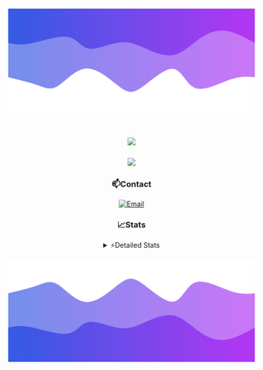 ![Header](./header.png)
<div align="center">

<h1 align="center">
  <a href="https://git.io/typing-svg">
    <img src="https://readme-typing-svg.herokuapp.com/?lines=Hello,+There!+👋;This+is+chicho.;CEO+on+Hely+Development....;&center=true&size=25">
  </a>
</h1>
  
<p align="center">
  <img src="https://lanyard.cnrad.dev/api/852683595378196480" />
</p>

### 📫Contact
  [![Email](https://img.shields.io/badge/Email-gastondalla@gmail.com-04619f?style=for-the-badge&logo=gmail&logoColor=white)](mailto:gastondalla@gmail.com)
</br>  
### 📈Stats
<details>
    <summary> ⚡Detailed Stats</summary>
    <br/>

<!--START_SECTION:waka-->
![Code Time](http://img.shields.io/badge/Code%20Time-197%20hrs%2047%20mins-blue)

![Profile Views](http://img.shields.io/badge/Profile%20Views-5-blue)

**🐱 My GitHub Data** 

> 📦 39.5 kB Used in GitHub's Storage 
 > 
> 🏆 14 Contributions in the Year 2023
 > 
> 🚫 Not Opted to Hire
 > 
> 📜 7 Public Repositories 
 > 
> 🔑 9 Private Repositories 
 > 
**I'm a Night 🦉** 

```text
🌞 Morning                13 commits          ██░░░░░░░░░░░░░░░░░░░░░░░   07.34 % 
🌆 Daytime                17 commits          ██░░░░░░░░░░░░░░░░░░░░░░░   09.60 % 
🌃 Evening                88 commits          ████████████░░░░░░░░░░░░░   49.72 % 
🌙 Night                  59 commits          ████████░░░░░░░░░░░░░░░░░   33.33 % 
```
📅 **I'm Most Productive on Wednesday** 

```text
Monday                   11 commits          ██░░░░░░░░░░░░░░░░░░░░░░░   06.21 % 
Tuesday                  34 commits          █████░░░░░░░░░░░░░░░░░░░░   19.21 % 
Wednesday                40 commits          ██████░░░░░░░░░░░░░░░░░░░   22.60 % 
Thursday                 22 commits          ███░░░░░░░░░░░░░░░░░░░░░░   12.43 % 
Friday                   23 commits          ███░░░░░░░░░░░░░░░░░░░░░░   12.99 % 
Saturday                 19 commits          ███░░░░░░░░░░░░░░░░░░░░░░   10.73 % 
Sunday                   28 commits          ████░░░░░░░░░░░░░░░░░░░░░   15.82 % 
```


📊 **This Week I Spent My Time On** 

```text
🕑︎ Time Zone: America/Argentina/Buenos_Aires

💬 Programming Languages: 
HTML                     4 hrs 41 mins       ██████░░░░░░░░░░░░░░░░░░░   23.19 % 
Python                   4 hrs 39 mins       ██████░░░░░░░░░░░░░░░░░░░   22.97 % 
CSS                      4 hrs 11 mins       █████░░░░░░░░░░░░░░░░░░░░   20.68 % 
C#                       3 hrs 45 mins       █████░░░░░░░░░░░░░░░░░░░░   18.56 % 
Other                    2 hrs 49 mins       ███░░░░░░░░░░░░░░░░░░░░░░   13.96 % 

🔥 Editors: 
VS Code                  13 hrs 40 mins      █████████████████░░░░░░░░   67.48 % 
Visual Studio            6 hrs 35 mins       ████████░░░░░░░░░░░░░░░░░   32.52 % 

🐱‍💻 Projects: 
pagina-1                 6 hrs 30 mins       ████████░░░░░░░░░░░░░░░░░   32.12 % 
Unknown Project          4 hrs 40 mins       ██████░░░░░░░░░░░░░░░░░░░   23.07 % 
Hate                     4 hrs 28 mins       ██████░░░░░░░░░░░░░░░░░░░   22.06 % 
Coder                    2 hrs 29 mins       ███░░░░░░░░░░░░░░░░░░░░░░   12.29 % 
StringExtractor          1 hr 26 mins        ██░░░░░░░░░░░░░░░░░░░░░░░   07.12 % 

💻 Operating System: 
Windows                  20 hrs 15 mins      █████████████████████████   100.00 % 
```

**I Mostly Code in JavaScript** 

```text
JavaScript               8 repos             █████████░░░░░░░░░░░░░░░░   36.36 % 
CSS                      3 repos             ███░░░░░░░░░░░░░░░░░░░░░░   13.64 % 
HTML                     2 repos             ██░░░░░░░░░░░░░░░░░░░░░░░   09.09 % 
C#                       2 repos             ██░░░░░░░░░░░░░░░░░░░░░░░   09.09 % 
Batchfile                1 repo              █░░░░░░░░░░░░░░░░░░░░░░░░   04.55 % 
```




 Last Updated on 01/07/2023 23:12:46 UTC
<!--END_SECTION:waka-->
</details>

![Footer](./footer.png)
